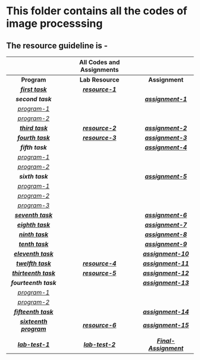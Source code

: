 # This folder contains all the codes of image processsing

## The resource guideline is -

| | **All Codes and Assignments** | |
|:-:|:-:|:-:|
| **Program** | **Lab Resource** | **Assignment** |
| ***[first task](https://github.com/mursalin117/Image-Processing/blob/master/code_1/imageinfo.py)*** | ***[resource-1](https://github.com/mursalin117/Image-Processing/blob/master/lab-resource/ImgInfo.py)*** | |
| ***second task*** | | ***[assignment-1](https://github.com/mursalin117/Image-Processing/tree/master/assignment-1)***|
| *[program-1](https://github.com/mursalin117/Image-Processing/tree/master/code_2/histogram.py)* | | |
| *[program-2](https://github.com/mursalin117/Image-Processing/blob/master/code_2/histogram2.py)* | | |
| ***[third task](https://github.com/mursalin117/Image-Processing/blob/master/code_3/thresholdImage.py)*** | ***[resource-2](https://github.com/mursalin117/Image-Processing/blob/master/lab-resource/PointProcessing.py)*** | ***[assignment-2](https://github.com/mursalin117/Image-Processing/tree/master/assignment-2)*** |
| ***[fourth task](https://github.com/mursalin117/Image-Processing/blob/master/code_4/imageFiltering.py)*** | ***[resource-3](https://github.com/mursalin117/Image-Processing/blob/master/lab-resource/NeighborhoodProcessing.py)*** | ***[assignment-3](https://github.com/mursalin117/Image-Processing/tree/master/assignment-3)*** |
| ***fifth task*** | | ***[assignment-4](https://github.com/mursalin117/Image-Processing/tree/master/assignment-4)*** |
| *[program-1](https://github.com/mursalin117/Image-Processing/tree/master/code_5/histogram.py)* | | |
| *[program-2](https://github.com/mursalin117/Image-Processing/blob/master/code_5/filter.py)* | | |
| ***sixth task*** | | ***[assignment-5](https://github.com/mursalin117/Image-Processing/tree/master/assignment-5)***|
| *[program-1](https://github.com/mursalin117/Image-Processing/tree/master/code_6/masking.py)* | | |
| *[program-2](https://github.com/mursalin117/Image-Processing/blob/master/code_6/bitwise_operation.py)* | | |
| *[program-3](https://github.com/mursalin117/Image-Processing/blob/master/code_6/filtering.py)* | | |
| ***[seventh task](https://github.com/mursalin117/Image-Processing/blob/master/code_7/noise.py)*** | | ***[assignment-6](https://github.com/mursalin117/Image-Processing/tree/master/assignment-6)*** |
| ***[eighth task](https://github.com/mursalin117/Image-Processing/blob/master/code_8/shiftHistogram.py)*** | | ***[assignment-7](https://github.com/mursalin117/Image-Processing/tree/master/assignment-7)*** |
| ***[ninth task](https://github.com/mursalin117/Image-Processing/blob/master/code_9/morphological_operation.py)*** | | ***[assignment-8](https://github.com/mursalin117/Image-Processing/tree/master/assignment-8)*** |
| ***[tenth task](https://github.com/mursalin117/Image-Processing/blob/master/code_10/morphological_opertation.py)*** | | ***[assignment-9](https://github.com/mursalin117/Image-Processing/tree/master/assignment-9)*** |
| ***[eleventh task](https://github.com/mursalin117/Image-Processing/blob/master/code_11/histogram_euqalization.py)*** | | ***[assignment-10](https://github.com/mursalin117/Image-Processing/tree/master/assignment-10)*** |
| ***[twelfth task](https://github.com/mursalin117/Image-Processing/blob/master/code_12/fft2.py)***| ***[resource-4](https://github.com/mursalin117/Image-Processing/blob/master/lab-resource/fft2.py)*** | ***[assignment-11](https://github.com/mursalin117/Image-Processing/tree/master/assignment-11)*** |
| ***[thirteenth task](https://github.com/mursalin117/Image-Processing/blob/master/code_13/What_DifferentChannels_of_CNN_See.py)***| ***[resource-5](https://github.com/mursalin117/Image-Processing/blob/master/lab-resource/What_DifferentChannels_of_CNN_See.py)*** | ***[assignment-12](https://github.com/mursalin117/Image-Processing/tree/master/assignment-12)*** |
| ***fourteenth task*** | | ***[assignment-13](https://github.com/mursalin117/Image-Processing/tree/master/assignment-13)***|
| *[program-1](https://github.com/mursalin117/Image-Processing/blob/master/code_14/image_conversion.py)* | | |
| *[program-2](https://github.com/mursalin117/Image-Processing/blob/master/code_14/image_conversion2.py)* | | |
| ***[fifteenth task](https://github.com/mursalin117/Image-Processing/blob/master/code_15/image_compression.py)*** | | ***[assignment-14](https://github.com/mursalin117/Image-Processing/tree/master/assignment-14)*** |
| ***[sixteenth program](https://github.com/mursalin117/Image-Processing/blob/master/code_16/test_deblur.py)***| ***[resource-6](https://github.com/mursalin117/Image-Processing/blob/master/lab-resource/Deblurring.py)*** | ***[assignment-15](https://github.com/mursalin117/Image-Processing/tree/master/assignment-15)*** |
|||
| ***[lab-test-1](https://github.com/mursalin117/Image-Processing/tree/master/lab-test-1)*** | ***[lab-test-2](https://github.com/mursalin117/Image-Processing/tree/master/lab-test-2)*** | ***[Final-Assignment](https://github.com/mursalin117/Image-Processing/tree/master/assignment-final)*** |
